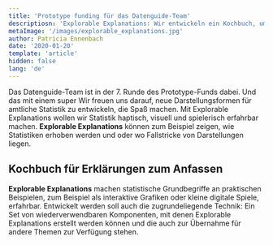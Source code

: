 ```yaml
---
title: 'Prototype funding für das Datenguide-Team'
descriptiosn: 'Explorable Explanations: Wir entwickeln ein Kochbuch, um Statistik spielerisch erlebbar zu machen.'
metaImage: '/images/explorable_explanations.jpg'
author: Patricia Ennenbach
date: '2020-01-20'
template: 'article'
hidden: false
lang: 'de'
---
```


Das Datenguide-Team ist in der 7. Runde des Prototype-Funds dabei. Und das mit einem super
Wir freuen uns darauf, neue Darstellungsformen für amtliche Statistik zu entwickeln, die Spaß machen. Mit Explorable Explanations wollen wir Statistik haptisch, visuell und spielerisch erfahrbar machen. **Explorable Explanations** können zum Beispiel zeigen, wie Statistiken erhoben werden und oder wo Fallstricke von Darstellungen liegen.

## Kochbuch für Erklärungen zum Anfassen

**Explorable Explanations** machen statistische Grundbegriffe an praktischen Beispielen, zum Beispiel als interaktive Grafiken oder kleine digitale Spiele, erfahrbar. Entwickelt werden soll auch die zugrundeliegende Technik: Ein Set von wiederverwendbaren Komponenten, mit denen Explorable Explanations erstellt werden können und die auch zur Übernahme für andere Themen zur Verfügung stehen.
